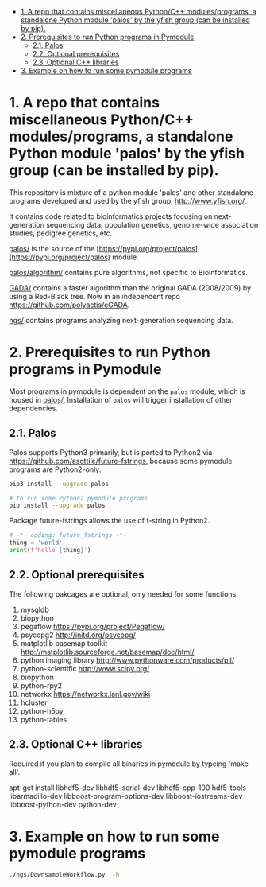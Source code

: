 - [1. A repo that contains miscellaneous Python/C++ modules/programs, a standalone Python module 'palos' by the yfish group (can be installed by pip).](#1-a-repo-that-contains-miscellaneous-pythonc-modulesprograms-a-standalone-python-module-palos-by-the-yfish-group-can-be-installed-by-pip)
- [2. Prerequisites to run Python programs in Pymodule](#2-prerequisites-to-run-python-programs-in-pymodule)
  - [2.1. Palos](#21-palos)
  - [2.2. Optional prerequisites](#22-optional-prerequisites)
  - [2.3. Optional C++ libraries](#23-optional-c-libraries)
- [3. Example on how to run some pymodule programs](#3-example-on-how-to-run-some-pymodule-programs)

# 1. A repo that contains miscellaneous Python/C++ modules/programs, a standalone Python module 'palos' by the yfish group (can be installed by pip).

This repository is mixture of a python module 'palos' and other standalone programs developed and used by the yfish group, http://www.yfish.org/.

It contains code related to bioinformatics projects focusing on next-generation sequencing data, population genetics, genome-wide association studies, pedigree genetics, etc.

[palos/](palos/) is the source of the [https://pypi.org/project/palos](https://pypi.org/project/palos) module. 

[palos/algorithm/](palos/algorithm/) contains pure algorithms, not specific to Bioinformatics.


[GADA/](GADA/) contains a faster algorithm than the original GADA (2008/2009) by using a Red-Black tree. Now in an independent repo https://github.com/polyactis/eGADA.

[ngs/](ngs/) contains programs analyzing next-generation sequencing data.

# 2. Prerequisites to run Python programs in Pymodule
Most programs in pymodule is dependent on the `palos` module, which is housed in [palos/](palos/). Installation of `palos` will trigger installation of other dependencies.

## 2.1. Palos
Palos supports Python3 primarily, but is ported to Python2 via https://github.com/asottile/future-fstrings, because some pymodule programs are Python2-only.

```sh
pip3 install --upgrade palos
```

```sh
# to run some Python2 pymodule programs
pip install --upgrade palos
```


Package future-fstrings allows the use of f-string in Python2.
```python
# -*- coding: future_fstrings -*-
thing = 'world'
print(f'hello {thing}')
```

## 2.2. Optional prerequisites

The following pakcages are optional, only needed for some functions.

1. mysqldb
2. biopython
3. pegaflow https://pypi.org/project/Pegaflow/
4. psycopg2 http://initd.org/psycopg/
5. matplotlib basemap toolkit http://matplotlib.sourceforge.net/basemap/doc/html/
6. python imaging library http://www.pythonware.com/products/pil/
7. python-scientific http://www.scipy.org/
8. biopython
9. python-rpy2
10. networkx https://networkx.lanl.gov/wiki
11. hcluster
12. python-h5py
13. python-tables

## 2.3. Optional C++ libraries

Required if you plan to compile all binaries in pymodule by typeing 'make all'.

apt-get install libhdf5-dev libhdf5-serial-dev libhdf5-cpp-100 hdf5-tools \
       libarmadillo-dev libboost-program-options-dev libboost-iostreams-dev \
       libboost-python-dev python-dev



# 3. Example on how to run some pymodule programs

```sh
./ngs/DownsampleWorkflow.py  -h
```


